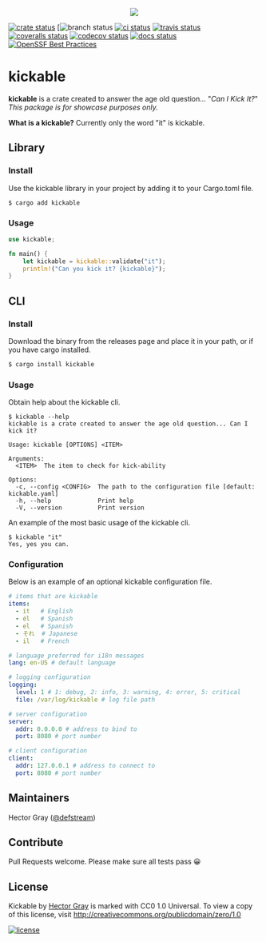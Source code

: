 
<p align="center">
    <img src="https://media2.giphy.com/media/p3R62d6L0WYw0/200w.gif">
</p>

[![crate status](https://img.shields.io/crates/v/kickable.svg)](https://crates.io/crates/kickable)
[![branch status](https://github.com/defstream/kickable-rs/actions/workflows/main.yml/badge.svg?branch=main)
[![ci status](https://dl.circleci.com/status-badge/img/gh/defstream/kickable-rs/tree/main.svg?style=svg)](https://dl.circleci.com/status-badge/redirect/gh/defstream/kickable-rs/tree/main)
[![travis status](https://app.travis-ci.com/defstream/kickable-rs.svg?branch=main)](https://app.travis-ci.com/defstream/kickable-rs)
[![coveralls status](https://coveralls.io/repos/github/defstream/kickable-rs/badge.svg?branch=main)](https://coveralls.io/github/defstream/kickable-rs?branch=main)
[![codecov status](https://codecov.io/gh/defstream/kickable-rs/branch/main/graph/badge.svg?token=JHAZGUBEC8)](https://codecov.io/gh/defstream/kickable-rs)
[![docs status](https://readthedocs.org/projects/kickable-rs/badge/?version=latest)](https://readthedocs.org/projects/kickable-rs)
[![OpenSSF Best Practices](https://bestpractices.coreinfrastructure.org/projects/7146/badge)](https://bestpractices.coreinfrastructure.org/projects/7146)

# kickable
**kickable** is a crate created to answer the age old question... "_Can I Kick It?_"
_This package is for showcase purposes only._

**What is a kickable?**
Currently only the word "it" is kickable.

## Library

### Install

Use the kickable library in your project by adding it to your Cargo.toml file.

```shell
$ cargo add kickable
```

### Usage

```rust
use kickable;

fn main() {
    let kickable = kickable::validate("it");
    println!("Can you kick it? {kickable}");
}
```

## CLI

### Install

Download the binary from the releases page and place it in your path, or if you have cargo installed.

```bash
$ cargo install kickable
```

### Usage
Obtain help about the kickable cli.

```shell
$ kickable --help
kickable is a crate created to answer the age old question... Can I kick it?

Usage: kickable [OPTIONS] <ITEM>

Arguments:
  <ITEM>  The item to check for kick-ability

Options:
  -c, --config <CONFIG>  The path to the configuration file [default: kickable.yaml]
  -h, --help             Print help
  -V, --version          Print version

```

An example of the most basic usage of the kickable cli.
```shell
$ kickable "it"
Yes, yes you can.

```

### Configuration
Below is an example of an optional kickable configuration file. 

```yaml
# items that are kickable
items:
  - it   # English
  - él   # Spanish
  - el   # Spanish
  - それ  # Japanese
  - il   # French

# language preferred for i18n messages
lang: en-US # default language

# logging configuration
logging:
  level: 1 # 1: debug, 2: info, 3: warning, 4: error, 5: critical
  file: /var/log/kickable # log file path

# server configuration
server:
  addr: 0.0.0.0 # address to bind to
  port: 8080 # port number

# client configuration
client:
  addr: 127.0.0.1 # address to connect to
  port: 8080 # port number
```


## Maintainers
Hector Gray (<a href="https://hectorgray.com">@defstream</a>)

## Contribute
Pull Requests welcome. Please make sure all tests pass 😀

## License
Kickable by <a href="https://twitter.com/defstream">Hector Gray</a> is marked with CC0 1.0 Universal. To view a copy of this license, visit http://creativecommons.org/publicdomain/zero/1.0

[![license](https://i.creativecommons.org/p/zero/1.0/88x31.png)](http://creativecommons.org/publicdomain/zero/1.0kickable)

